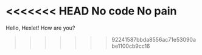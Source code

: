 <<<<<<< HEAD
No code No pain
=======
Hello, Hexlet! How are you?
>>>>>>> 92241587bbda8556ac71e53090abe1100cb9cc16
